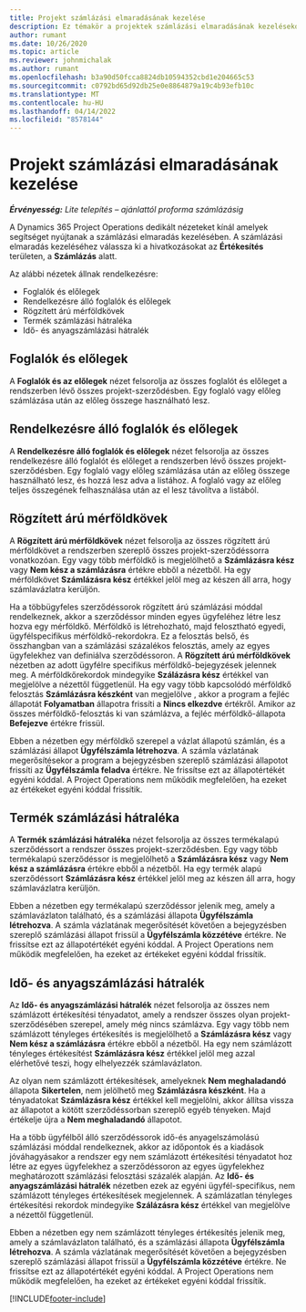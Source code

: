 ```yaml
---
title: Projekt számlázási elmaradásának kezelése
description: Ez témakör a projektek számlázási elmaradásának kezelésekor használható különböző nézetekről nyújt tájékoztatást.
author: rumant
ms.date: 10/26/2020
ms.topic: article
ms.reviewer: johnmichalak
ms.author: rumant
ms.openlocfilehash: b3a90d50fcca8824db10594352cbd1e204665c53
ms.sourcegitcommit: c0792bd65d92db25e0e8864879a19c4b93efb10c
ms.translationtype: MT
ms.contentlocale: hu-HU
ms.lasthandoff: 04/14/2022
ms.locfileid: "8578144"
---
```

# <a name="manage-project-billing-backlog"></a>Projekt számlázási elmaradásának kezelése 

_**Érvényesség:** Lite telepítés – ajánlattól proforma számlázásig_

A Dynamics 365 Project Operations dedikált nézeteket kínál amelyek segítséget nyújtanak a számlázási elmaradás kezelésében. A számlázási elmaradás kezeléséhez válassza ki a hivatkozásokat az **Értékesítés** területen, a **Számlázás** alatt. 

Az alábbi nézetek állnak rendelkezésre:

- Foglalók és előlegek
- Rendelkezésre álló foglalók és előlegek
- Rögzített árú mérföldkövek
- Termék számlázási hátraléka
- Idő- és anyagszámlázási hátralék

## <a name="retainers-and-advances"></a>Foglalók és előlegek

A **Foglalók és az előlegek** nézet felsorolja az összes foglalót és előleget a rendszerben lévő összes projekt-szerződésben. Egy foglaló vagy előleg számlázása után az előleg összege használható lesz.

## <a name="available-retainers-and-advances"></a>Rendelkezésre álló foglalók és előlegek

A **Rendelkezésre álló foglalók és előlegek** nézet felsorolja az összes rendelkezésre álló foglalót és előleget a rendszerben lévő összes projekt-szerződésben. Egy foglaló vagy előleg számlázása után az előleg összege használható lesz, és hozzá lesz adva a listához. A foglaló vagy az előleg teljes összegének felhasználása után az el lesz távolítva a listából.

## <a name="fixed-price-milestones"></a>Rögzített árú mérföldkövek

A **Rögzített árú mérföldkövek** nézet felsorolja az összes rögzített árú mérföldkövet a rendszerben szereplő összes projekt-szerződéssorra vonatkozóan. Egy vagy több mérföldkő is megjelölhető a **Számlázásra kész** vagy **Nem kész a számlázásra** értékre ebből a nézetből. Ha egy mérföldkövet **Számlázásra kész** értékkel jelöl meg az készen áll arra, hogy számlavázlatra kerüljön.

Ha a többügyfeles szerződéssorok rögzített árú számlázási móddal rendelkeznek, akkor a szerződéssor minden egyes ügyfeléhez létre lesz hozva egy mérföldkő. Mérföldkő is létrehozható, majd felosztható egyedi, ügyfélspecifikus mérföldkő-rekordokra. Ez a felosztás belső, és összhangban van a számlázási százalékos felosztás, amely az egyes ügyfelekhez van definiálva szerződéssoron. A **Rögzített árú mérföldkövek** nézetben az adott ügyfélre specifikus mérföldkő-bejegyzések jelennek meg. A mérföldkőrekordok mindegyike **Szálázásra kész** értékkel van megjelölve a nézettől függetlenül. Ha egy vagy több kapcsolódó mérföldkő felosztás **Számlázásra készként** van megjelölve , akkor a program a fejléc állapotát **Folyamatban** állapotra frissíti a **Nincs elkezdve** értékről. Amikor az összes mérföldkő-felosztás ki van számlázva, a fejléc mérföldkő-állapota **Befejezve** értékre frissül.

Ebben a nézetben egy mérföldkő szerepel a vázlat állapotú számlán, és a számlázási állapot **Ügyfélszámla létrehozva**. A számla vázlatának megerősítésekor a program a bejegyzésben szereplő számlázási állapotot frissíti az **Ügyfélszámla feladva** értékre. Ne frissítse ezt az állapotértékét egyéni kóddal. A Project Operations nem működik megfelelően, ha ezeket az értékeket egyéni kóddal frissítik.

## <a name="product-billing-backlog"></a>Termék számlázási hátraléka

A **Termék számlázási hátraléka** nézet felsorolja az összes termékalapú szerződéssort a rendszer összes projekt-szerződésben. Egy vagy több termékalapú szerződéssor is megjelölhető a **Számlázásra kész** vagy **Nem kész a számlázásra** értékre ebből a nézetből. Ha egy termék alapú szerződéssort **Számlázásra kész** értékkel jelöl meg az készen áll arra, hogy számlavázlatra kerüljön.

Ebben a nézetben egy termékalapú szerződéssor jelenik meg, amely a számlavázlaton található, és a számlázási állapota **Ügyfélszámla létrehozva**. A számla vázlatának megerősítését követően a bejegyzésben szereplő számlázási állapot frissül a **Ügyfélszámla közzétéve** értékre. Ne frissítse ezt az állapotértékét egyéni kóddal. A Project Operations nem működik megfelelően, ha ezeket az értékeket egyéni kóddal frissítik.

## <a name="time-and-material-billing-backlog"></a>Idő- és anyagszámlázási hátralék

Az **Idő- és anyagszámlázási hátralék** nézet felsorolja az összes nem számlázott értékesítési tényadatot, amely a rendszer összes olyan projekt-szerződésében szerepel, amely még nincs számlázva. Egy vagy több nem számlázott tényleges értékesítés is megjelölhető a **Számlázásra kész** vagy **Nem kész a számlázásra** értékre ebből a nézetből. Ha egy nem számlázott tényleges értékesítést **Számlázásra kész** értékkel jelöl meg azzal elérhetővé teszi, hogy elhelyezzék számlavázlaton.

Az olyan nem számlázott értékesítések, amelyeknek **Nem meghaladandó** állapota **Sikertelen**, nem jelölhető meg **Számlázásra készként**. Ha a tényadatokat **Számlázásra kész** értékkel kell megjelölni, akkor állítsa vissza az állapotot a kötött szerződéssorban szereplő egyéb tényeken. Majd értékelje újra a **Nem meghaladandó** állapotot.

Ha a több ügyfélből álló szerződéssorok idő-és anyagelszámolású számlázási móddal rendelkeznek, akkor az időpontok és a kiadások jóváhagyásakor a rendszer egy nem számlázott értékesítési tényadatot hoz létre az egyes ügyfelekhez a szerződéssoron az egyes ügyfelekhez meghatározott számlázási felosztási százalék alapján. Az **Idő- és anyagszámlázási hátralék** nézetben ezek az egyéni ügyfél-specifikus, nem számlázott tényleges értékesítések megjelennek. A számlázatlan tényleges értékesítési rekordok mindegyike **Szálázásra kész** értékkel van megjelölve a nézettől függetlenül.

Ebben a nézetben egy nem számlázott tényleges értékesítés jelenik meg, amely a számlavázlaton található, és a számlázási állapota **Ügyfélszámla létrehozva**. A számla vázlatának megerősítését követően a bejegyzésben szereplő számlázási állapot frissül a **Ügyfélszámla közzétéve** értékre. Ne frissítse ezt az állapotértékét egyéni kóddal. A Project Operations nem működik megfelelően, ha ezeket az értékeket egyéni kóddal frissítik.


[!INCLUDE[footer-include](../../includes/footer-banner.md)]
